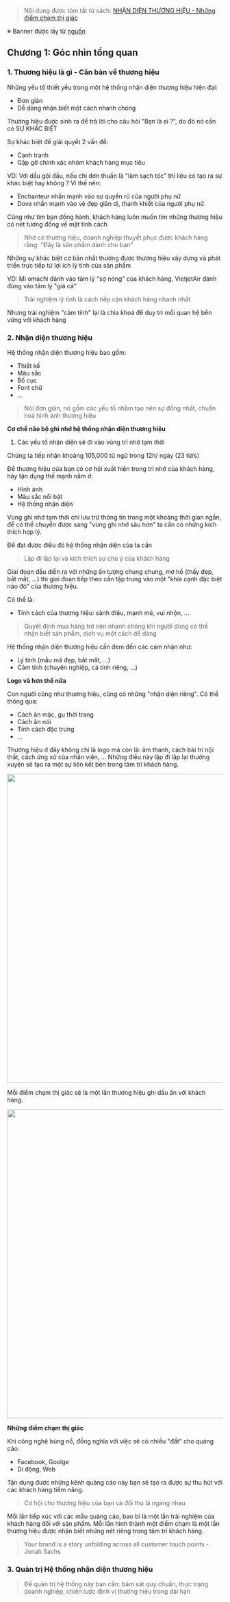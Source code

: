 > Nội dung được tóm tắt từ sách: [NHẬN DIỆN THƯƠNG HIỆU - Những điểm chạm thị giác](https://book.rio.vn/products/riobook-no-2-nhan-dien-thuong-hieu-nhung-diem-cham-thi-giac)

※ Banner được lấy từ [nguồn](https://www.lazada.vn/products/sach-thiet-ke-ung-dung-rio-book-no2-nhan-dien-thuong-hieu-nhung-diem-cham-thi-giac-i764084385.html)

## Chương 1: Góc nhìn tổng quan

### 1. Thương hiệu là gì - Căn bản về thương hiệu

Những yếu tố thiết yếu trong một hệ thống nhận diện thương hiệu hiện đại:
- Đơn giản
- Dễ dàng nhận biết một cách nhanh chóng

Thương hiệu được sinh ra để trả lời cho câu hỏi "Bạn là ai ?", do đó nó cần có SỰ KHÁC BIỆT

Sự khác biệt để giải quyết 2 vấn đề:
- Cạnh tranh
- Gặp gỡ chính xác nhóm khách hàng mục tiêu

VD: Với dầu gội đầu, nếu chỉ đơn thuần là "làm sạch tóc" thì liệu có tạo ra sự khác biệt hay không ? Vì thế nên:
- Enchanteur nhấn mạnh vào sự quyến rũ của người phụ nữ
- Dove nhấn mạnh vào vẻ đẹp giản dị, thanh khiết của người phụ nữ

Cũng như tìm bạn đồng hành, khách hàng luôn muốn tìm những thương hiệu có nét tương đồng về mặt tính cách

> Nhờ có thương hiệu, doanh nghiệp thuyết phục được khách hàng rằng: "Đây là sản phẩm dành cho bạn"

Những sự khác biệt cơ bản nhất thường được thương hiệu xây dựng và phát triển trực tiếp từ lợi ích lý tính của sản phẩm

VD: Mì omachi đánh vào tâm lý "sợ nóng" của khách hàng, VietjetAir đánh đúng vào tâm lý "giá cả"

> Trải nghiệm lý tính là cách tiếp cận khách hàng nhanh nhất

Nhưng trải nghiệm "cảm tính" lại là chìa khoá để duy trì mối quan hệ bền vững với khách hàng

### 2. Nhận diện thương hiệu

Hệ thống nhận diện thương hiệu bao gồm:
- Thiết kế
- Màu sắc
- Bố cục
- Font chữ
- ...

> Nói đơn giản, nó gồm các yếu tố nhằm tạo nên sự đồng nhất, chuẩn hoá hình ảnh thương hiệu

**Cơ chế não bộ ghi nhớ hệ thống nhận diện thương hiệu**

1. Các yếu tố nhận diện sẽ đi vào vùng trí nhớ tạm thời

Chúng ta tiếp nhận khoảng 105,000 từ ngữ trong 12h/ ngày (23 từ/s)

Để thương hiệu của bạn có cơ hội xuất hiện trong trí nhớ của khách hàng, hãy tận dụng thế mạnh nằm ở:
- Hình ảnh
- Màu sắc nổi bật
- Hệ thống nhận diện

Vùng ghi nhớ tạm thời chỉ lưu trữ thông tin trong một khoảng thời gian ngắn, để có thể chuyển được sang "vùng ghi nhớ sâu hơn" ta cần có những kích thích hợp lý.

Để đạt được điều đó hệ thống nhận diện của ta cần

> Lặp đi lặp lại và kích thích sự chú ý của khách hàng

Giai đoạn đầu diễn ra với những ấn tượng chung chung, mơ hồ (thấy đẹp, bắt mắt, ...) thì giai đoạn tiếp theo cần tập trung vào một "khía cạnh đặc biệt nào đó" của thương hiệu.

Có thể là:
- Tính cách của thương hiệu: sành điệu, mạnh mẽ, vui nhộn, ...

> Quyết định mua hàng trở nên nhanh chóng khi người dùng có thể nhận biết sản phẩm, dịch vụ một cách dễ dàng

Hệ thống nhận diện thương hiệu cần đem đến các cảm nhận như:
- Lý tính (mẫu mã đẹp, bắt mắt, ...)
- Cảm tính (chuyên nghiệp, cá tính riêng, ...)

**Logo và hơn thế nữa**

Con người cũng như thương hiệu, cũng có những "nhận diện riêng". Có thể thông qua:
- Cách ăn mặc, gu thời trang
- Cách ăn nói
- Tính cách đặc trưng
- ...

Thương hiệu ở đây không chỉ là logo mà còn là: âm thanh, cách bài trí nội thất, cách ứng xử của nhân viên, ... Những điều này lặp đi lặp lại thường xuyên sẽ tạo ra một sự liên kết bên trong tâm trí khách hàng.

<img width="720" src="https://user-images.githubusercontent.com/15076665/106376140-98f04880-63d5-11eb-9094-027372fdda80.jpg">

Mỗi điểm chạm thị giác sẽ là một lần thương hiệu ghi dấu ấn với khách hàng.

<img width="720" src="https://user-images.githubusercontent.com/15076665/106376166-e967a600-63d5-11eb-93c8-13a906dd887f.jpg">

**Những điểm chạm thị giác**

Khi công nghệ bùng nổ, đồng nghĩa với việc sẽ có nhiều "đất" cho quảng cáo:
- Facebook, Goolge
- Di động, Web

Tận dụng được những kênh quảng cáo này bạn sẽ tạo ra được sự thu hút với các khách hàng tiềm năng.

> Cơ hội cho thương hiệu của bạn và đối thủ là ngang nhau

Mỗi lần tiếp xúc với các mẫu quảng cáo, bao bì là một lần trải nghiệm của khách hàng đối với sản phẩm. Mỗi lần hình thành một điểm chạm là một lần thương hiệu được nhận biết những nét riêng trong tâm trí khách hàng.

> Your brand is a story unfolding across all customer touch points - Jonah Sachs

### 3. Quản trị Hệ thống nhận diện thương hiệu

> Để quản trị hệ thống này bạn cần: bám sát quy chuẩn, thực trạng doanh nghiệp, chiến lược định vị thương hiệu trong dài hạn
